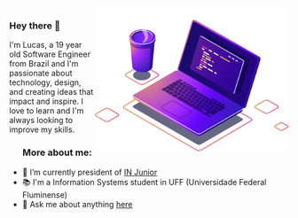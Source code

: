 <img align="right" src="https://github.com/casteluc/casteluc/blob/main/assets/computer-illustration.png" width="350"/>

### Hey there 👋

<p>
I'm Lucas, a 19 year old Software Engineer from Brazil and I'm passionate about technology, design, and creating ideas that impact and inspire. I love to learn and I'm always looking to improve my skills.
</p>

<ul>
    <h3>More about me:</h3>
    <li> 🐺 I’m currently president of <a href="https://injunior.com.br/">IN Junior</a></li>
    <li> 📚 I'm a Information Systems student in UFF (Universidade Federal Fluminense)</li>
    <li> 💬 Ask me about anything <a href="https://github.com/casteluc/casteluc/issues">here</a></li>
</ul>
